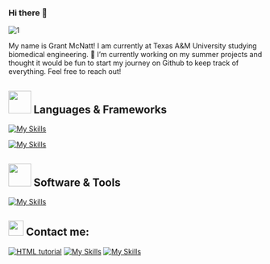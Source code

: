 ### Hi there 👋
![1](https://github.com/ZoOtMcNoOt/ZoOtMcNoOt/assets/60593837/35978f2e-3f05-4cbf-852e-c700ceb3dfcb)

My name is Grant McNatt! I am currently at Texas A&M University studying biomedical engineering.
🔭 I’m currently working on my summer projects and thought it would be fun to start my journey on Github to keep track of everything. Feel free to reach out!


## <img src="https://media.giphy.com/media/HwBlFQZFcAoUcPHZdX/giphy.gif" width="45px"> Languages & Frameworks
[![My Skills](https://skillicons.dev/icons?i=java,python,cpp,js,html,css,r,ts)](https://skillicons.dev)


[![My Skills](https://skillicons.dev/icons?i=react,vue,flask,nodejs,pytorch,tensorflow)](https://skillicons.dev)

## <img src="https://media.giphy.com/media/iDaCeaKrHhUI1I8e2b/giphy.gif" width="45px"> Software & Tools
   [![My Skills](https://skillicons.dev/icons?i=vscode,pycharm,github,git,mongodb,figma)](https://skillicons.dev)
  
  
## <img src="https://media.giphy.com/media/iY8CRBdQXODJSCERIr/giphy.gif" width="30px"> Contact me:

<a href="mailto:gmcnatt1@tamu.edu"><img src="https://skillicons.dev/icons?i=gmail" alt="HTML tutorial"></a>
[![My Skills](https://skillicons.dev/icons?i=instagram)](https://www.instagram.com/grant.mcnatt)
[![My Skills](https://skillicons.dev/icons?i=linkedin)](https://www.linkedin.com/in/grant-mcnatt/)


